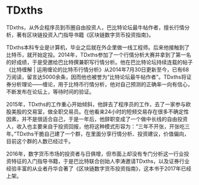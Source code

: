 # TDxths

TDxths，从外企程序员到币圈自由投资人，巴比特论坛最牛帖作者，擅长行情分析，著有区块链投资入门指导书籍《区块链数字货币投资指南》。

TDxths本科专业是计算机，毕业之后就在外企里做一线工程师。后来他接触到了比特币，就开始定投。2014年，TDxths参加了一个行情分析大赛并拿到了第一名的好成绩，于是受邀给巴比特撰兼职写行情分析。他在巴比特论坛持续连载的帖子《比特缠解 | 运用缠论的比特币行情分析》从2014年7月30日更新至今，已有68万阅读，留言达5000余条，因而他也被誉为“比特论坛最牛帖作者”。TDxths将证券分析理论——缠论，用于比特币行情分析，他对自己预测的正确率一向有信心，不断发布在论坛上，等待时间的验证。

2015年，TDxths的工作重心开始倾斜，他辞去了程序员的工作，去了一家参与欧股美股的交易室，做全职交易员。在他看来24小时的短频交易存在很多不确定性因素，并不是很适合自己，于是一年后，他辞职变成了一个做中长线的自由投资人，收入也主要来自于投资回报，他将这种模式形容为：“三年不开张，开张吃三年。”TDxths干脆自己建了一个群，在里面分享行情分析、投资建议，价值偏向，目前这个群的人数已经过千。

2016年，数字货币市场的投资者与日俱增，但市面上却没有专门分析这一行业投资特征的入门指导书籍，于是巴比特联合创始人李涛邀请TDxths，以及证券行业经验丰富的从业者丹华合著了《区块链数字货币投资指南》，这本书于2017年已经上架。
